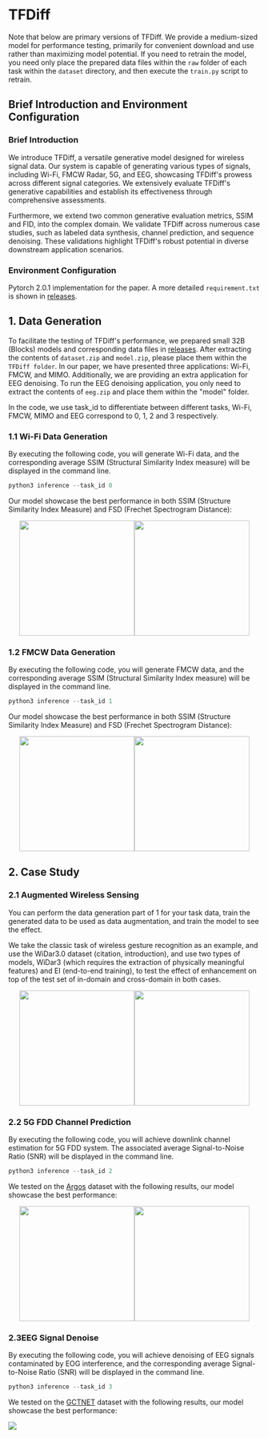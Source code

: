 # TFDiff

Note that below are primary versions of TFDiff. We provide a medium-sized model for performance testing, primarily for convenient download and use rather than maximizing model potential. If you need to retrain the model, you need only place the prepared data files within the `raw` folder of each task within the `dataset` directory, and then execute the `train.py` script to retrain.

## Brief Introduction and Environment Configuration

### Brief Introduction

We introduce TFDiff, a versatile generative model designed for wireless signal data. Our system is capable of generating various types of signals, including Wi-Fi, FMCW Radar, 5G, and EEG, showcasing TFDiff's prowess across different signal categories. We extensively evaluate TFDiff's generative capabilities and establish its effectiveness through comprehensive assessments.

Furthermore, we extend two common generative evaluation metrics, SSIM and FID, into the complex domain. We validate TFDiff across numerous case studies, such as labeled data synthesis, channel prediction, and sequence denoising. These validations highlight TFDiff's robust potential in diverse downstream application scenarios.

### Environment Configuration

Pytorch 2.0.1 implementation for the paper. A more detailed `requirement.txt` is shown in [releases](https://github.com/mobicom2445/TFDiff/releases/tag/dataset_model).

## 1. Data Generation

To facilitate the testing of TFDiff's performance, we prepared small 32B (Blocks) models and corresponding data files in [releases](https://github.com/mobicom2445/TFDiff/releases/tag/dataset_model). After extracting the contents of `dataset.zip` and `model.zip`, please place them within the `TFDiff folder`. In our paper, we have presented three applications: Wi-Fi, FMCW, and MIMO. Additionally, we are providing an extra application for EEG denoising. To run the EEG denoising application, you only need to extract the contents of `eeg.zip` and place them within the "model" folder.

In the code, we use task_id to differentiate between different tasks, Wi-Fi, FMCW, MIMO and EEG correspond to 0, 1, 2 and 3 respectively.

### 1.1 Wi-Fi Data Generation

By executing the following code, you will generate Wi-Fi data, and the corresponding average SSIM (Structural Similarity Index measure) will be displayed in the command line.

```python
python3 inference --task_id 0
```

Our model showcase the best performance in both SSIM (Structure Similarity Index Measure) and FSD (Frechet Spectrogram Distance):

<div align="center">    <img src=".\img\1-exp-overall-wifi-ssim.jpg"  height=230><img src=".\img\2-exp-overall-wifi-fid.jpg" height=230> </div>

### 1.2 FMCW Data Generation

By executing the following code, you will generate FMCW data, and the corresponding average SSIM (Structural Similarity Index measure) will be displayed in the command line.

```python
python3 inference --task_id 1
```

Our model showcase the best performance in both SSIM (Structure Similarity Index Measure) and FSD (Frechet Spectrogram Distance):

<div align="center">    <img src=".\img\3-exp-overall-fmcw-ssim.jpg"  height=230><img src=".\img\4-exp-overall-fmcw-fid.jpg" height=230> </div>

## 2. Case Study

### 2.1 Augmented Wireless Sensing

You can perform the data generation part of 1 for your task data, train the generated data to be used as data augmentation, and train the model to see the effect.

We take the classic task of wireless gesture recognition as an example, and use the WiDar3.0 dataset (citation, introduction), and use two types of models, WiDar3 (which requires the extraction of physically meaningful features) and EI (end-to-end training), to test the effect of enhancement on top of the test set of in-domain and cross-domain in both cases.

<div align="center">    <img src=".\img\8-exp-sensing-cross.jpg"  height=230><img src=".\img\9-exp-sensing-in.jpg" height=230> </div>

### 2.2 5G FDD Channel Prediction

By executing the following code, you will achieve downlink channel estimation for 5G FDD system. The associated average Signal-to-Noise Ratio (SNR) will be displayed in the command line.

```python
python3 inference --task_id 2
```

We tested on the [Argos](https://renew.rice.edu/dataset-argos.html) dataset with the following results, our model showcase the best performance:

<div align="center">    <img src=".\img\11-exp-channel-sample.jpg"  height=230><img src=".\img\12-exp-channel-snr.jpg" height=230> </div>

### 2.3EEG Signal Denoise

By executing the following code,  you will achieve denoising of EEG signals contaminated by EOG interference, and the corresponding average Signal-to-Noise Ratio (SNR) will be displayed in the command line.

```python
python3 inference --task_id 3
```

 We tested on the [GCTNET](https://github.com/JinY97/GCTNet/tree/main/data) dataset with the following results, our model showcase the best performance:

![](./img/EEG_modified.jpg)
